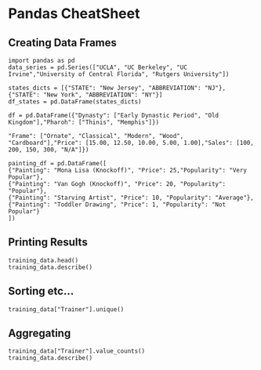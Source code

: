 # Pandas CheatSheet


## Creating Data Frames
```
import pandas as pd
data_series = pd.Series(["UCLA", "UC Berkeley", "UC Irvine","University of Central Florida", "Rutgers University"])

states_dicts = [{"STATE": "New Jersey", "ABBREVIATION": "NJ"},{"STATE": "New York", "ABBREVIATION": "NY"}] 
df_states = pd.DataFrame(states_dicts)

df = pd.DataFrame({"Dynasty": ["Early Dynastic Period", "Old Kingdom"],"Pharoh": ["Thinis", "Memphis"]})

"Frame": ["Ornate", "Classical", "Modern", "Wood", "Cardboard"],"Price": [15.00, 12.50, 10.00, 5.00, 1.00],"Sales": [100, 200, 150, 300, "N/A"]})

painting_df = pd.DataFrame([
{"Painting": "Mona Lisa (Knockoff)", "Price": 25,"Popularity": "Very Popular"},
{"Painting": "Van Gogh (Knockoff)", "Price": 20, "Popularity": "Popular"},
{"Painting": "Starving Artist", "Price": 10, "Popularity": "Average"},
{"Painting": "Toddler Drawing", "Price": 1, "Popularity": "Not Popular"}
])

```

## Printing Results

```
training_data.head()
training_data.describe()
```

## Sorting etc...
```
training_data["Trainer"].unique()
```

## Aggregating
```
training_data["Trainer"].value_counts()
training_data.describe()
```
<!--stackedit_data:
eyJoaXN0b3J5IjpbNTE4NDE3OTkzXX0=
-->